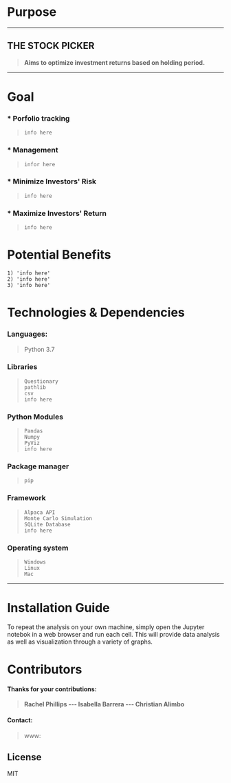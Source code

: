 # Purpose
___
## THE STOCK PICKER 
>**Aims to optimize investment returns based on holding period.**

___
# Goal
### * Porfolio tracking
> `info here`
### * Management
> `infor here`
### * Minimize Investors' Risk
> `info here`
### * Maximize Investors' Return
> `info here`
# Potential Benefits
```
1) 'info here'
2) 'info here'
3) 'info here'
```
# Technologies & Dependencies

### Languages:
> Python 3.7

### Libraries
> `Questionary` \
`pathlib` \
`csv` \
`info here` 

### Python Modules
> `Pandas` \
`Numpy` \
`PyViz` \
`info here`

### Package manager
> `pip`

### Framework
> `Alpaca API` \
> `Monte Carlo Simulation` \
> `SQLite Database` \
> `info here`

### Operating system
> `Windows` \
> `Linux` \
> `Mac`
___

# Installation Guide

To repeat the analysis on your own machine, simply open the Jupyter notebok in a web browser and run each cell. This will provide data analysis as well as visualization through a variety of graphs.

# Contributors

#### Thanks for your contributions:
> **Rachel Phillips --- Isabella Barrera --- Christian Alimbo**

#### Contact:
>www:

## License

MIT